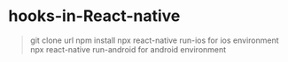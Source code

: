 # hooks-in-React-native
> git clone url
> npm install
> npx react-native run-ios for ios environment
> npx react-native run-android for android environment
